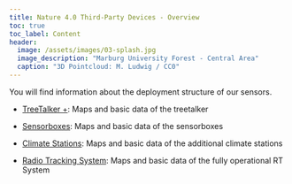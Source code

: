 ```yaml
---
title: Nature 4.0 Third-Party Devices - Overview
toc: true
toc_label: Content
header:
  image: /assets/images/03-splash.jpg
  image_description: "Marburg University Forest - Central Area"
  caption: "3D Pointcloud: M. Ludwig / CC0"
---
```





You will find information about the deployment structure of our sensors.<!--more-->  

* [TreeTalker +](02-treetalker-deployment): Maps and basic data of the treetalker

* [Sensorboxes](03-sensorbox-deployment): Maps and basic data of the sensorboxes

* [Climate Stations](04-climate-deployment): Maps and basic data of the additional climate stations

* [Radio Tracking System](05-rts-deployment): Maps and basic data of the fully operational RT System
